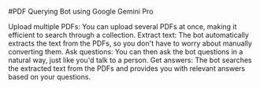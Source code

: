 #PDF Querying Bot using Google Gemini Pro


Upload multiple PDFs: You can upload several PDFs at once, making it efficient to search through a collection.
Extract text: The bot automatically extracts the text from the PDFs, so you don't have to worry about manually converting them.
Ask questions: You can then ask the bot questions in a natural way, just like you'd talk to a person.
Get answers: The bot searches the extracted text from the PDFs and provides you with relevant answers based on your questions.

